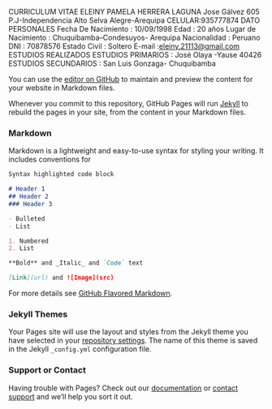 
CURRICULUM VITAE
ELEINY PAMELA HERRERA LAGUNA
Jose Gálvez 605 P.J-Independencia
Alto Selva Alegre-Arequipa 
	CELULAR:935777874
  DATO PERSONALES
  Fecha De Nacimiento		: 10/09/1998
Edad					: 20 años
Lugar de Nacimiento		: Chuquibamba–Condesuyos- Arequipa 
Nacionalidad				: Peruano
DNI					: 70878576
Estado Civil				: Soltero
E-mail					:eleiny.21113@gmail.com
ESTUDIOS REALIZADOS
ESTUDIOS PRIMARIOS		: José Olaya -Yause 40426
ESTUDIOS SECUNDARIOS		: San Luis Gonzaga- Chuquibamba  


  


You can use the [editor on GitHub](https://github.com/eleiny/my-app-react/edit/gh-pages/index.md) to maintain and preview the content for your website in Markdown files.

Whenever you commit to this repository, GitHub Pages will run [Jekyll](https://jekyllrb.com/) to rebuild the pages in your site, from the content in your Markdown files.

### Markdown

Markdown is a lightweight and easy-to-use syntax for styling your writing. It includes conventions for

```markdown
Syntax highlighted code block

# Header 1
## Header 2
### Header 3

- Bulleted
- List

1. Numbered
2. List

**Bold** and _Italic_ and `Code` text

[Link](url) and ![Image](src)
```

For more details see [GitHub Flavored Markdown](https://guides.github.com/features/mastering-markdown/).

### Jekyll Themes

Your Pages site will use the layout and styles from the Jekyll theme you have selected in your [repository settings](https://github.com/eleiny/my-app-react/settings). The name of this theme is saved in the Jekyll `_config.yml` configuration file.

### Support or Contact

Having trouble with Pages? Check out our [documentation](https://docs.github.com/categories/github-pages-basics/) or [contact support](https://github.com/contact) and we’ll help you sort it out.
